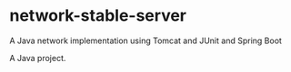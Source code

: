 # network-stable-server

A Java network implementation using Tomcat and JUnit and Spring Boot

A Java project.